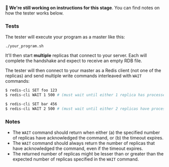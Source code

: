 **🚧 We're still working on instructions for this stage**. You can find notes on how the tester works below.

<!--
In this stage you will implement WAIT, when some replicas are connected to Master, and there have been commands propagated from master to replica. So the offset is NOT 0. In this case, the Master has to figure out how many replicas the previous write command has been successfully propagated to.
(The replicas will finish the sync handshake with Master, and process any commands you send it, but they WON'T send periodic ACKs, so you need to basically send a REPLCONF GETACK to get their current offset. )
-->

### Tests

The tester will execute your program as a master like this:

```
./your_program.sh
```

It'll then start **multiple** replicas that connect to your server. Each will complete the handshake and expect to receive an empty RDB file.

The tester will then connect to your master as a Redis client (not one of the replicas) and send multiple write commands interleaved
with `WAIT` commands:

```bash
$ redis-cli SET foo 123
$ redis-cli WAIT 1 500 # (must wait until either 1 replica has processed previous commands or 500ms have passed)

$ redis-cli SET bar 456
$ redis-cli WAIT 2 500 # (must wait until either 2 replicas have processed previous commands or 500ms have passed)
```

### Notes

- The `WAIT` command should return when either (a) the specified number of replicas have acknowledged the command, or (b) the timeout expires.
- The `WAIT` command should always return the number of replicas that have acknowledged the command, even if the timeout expires.
- The returned number of replicas might be lesser than or greater than the expected number of replicas specified in the `WAIT` command.

